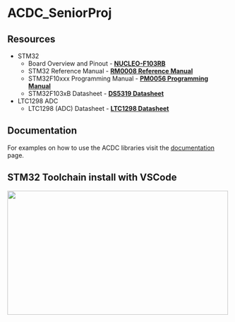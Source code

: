 # ACDC_SeniorProj

## Resources
- STM32
  - Board Overview and Pinout - **[NUCLEO-F103RB](https://os.mbed.com/platforms/ST-Nucleo-F103RB/)**
  - STM32 Reference Manual - **[RM0008 Reference Manual](https://www.st.com/resource/en/reference_manual/rm0008-stm32f101xx-stm32f102xx-stm32f103xx-stm32f105xx-and-stm32f107xx-advanced-armbased-32bit-mcus-stmicroelectronics.pdf)**
  - STM32F10xxx Programming Manual - **[PM0056 Programming Manual](https://www.st.com/resource/en/programming_manual/cd00228163-stm32f10xxx-20xxx-21xxx-l1xxxx-cortex-m3-programming-manual-stmicroelectronics.pdf)**
  - STM32F103xB Datasheet - **[DS5319 Datasheet](https://www.st.com/resource/en/datasheet/stm32f103c8.pdf)**
- LTC1298 ADC
  - LTC1298 (ADC) Datasheet - **[LTC1298 Datasheet](https://www.analog.com/media/en/technical-documentation/data-sheets/128698fs.pdf)**

## Documentation

For examples on how to use the ACDC libraries visit the [documentation](Docs/Readme.md) page.

## STM32 Toolchain install with VSCode

<a href="https://youtu.be/vowV57JVTY8">
<img src="https://i.imgur.com/9EB7lbI.jpg" width="500" height="281">
